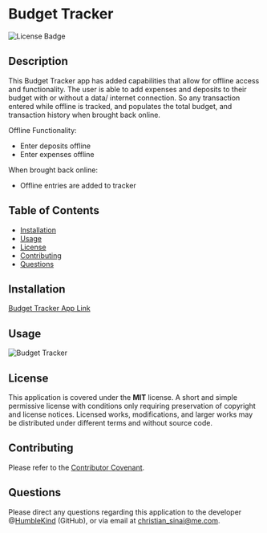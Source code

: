 # Budget Tracker

![License Badge](https://img.shields.io/badge/lisence-MIT-green)

## Description
This Budget Tracker app has added capabilities that allow for offline access and functionality. The user is able to add expenses and deposits to their budget with or without a data/ internet connection. So any transaction entered while offline is tracked, and populates the total budget, and transaction history when brought back online.

Offline Functionality:

* Enter deposits offline
* Enter expenses offline

When brought back online:

* Offline entries are added to tracker

## Table of Contents
* [Installation](#installation)
* [Usage](#usage)
* [License](#license)
* [Contributing](#contributing)
* [Questions](#questions)

## Installation
[Budget Tracker App Link](https://cs-budget-tracker.herokuapp.com/)

## Usage
![Budget Tracker](screen-shot_1.png)

## License
This application is covered under the **MIT** license. A short and simple permissive license with conditions only requiring preservation of copyright and license notices. Licensed works, modifications, and larger works may be distributed under different terms and without source code.

## Contributing
Please refer to the [Contributor Covenant](https://www.contributor-covenant.org/version/2/0/code_of_conduct/).

## Questions
Please direct any questions regarding this application to the developer @[HumbleKind](https://github.com/HumbleKind) (GitHub), or via email at christian_sinai@me.com.